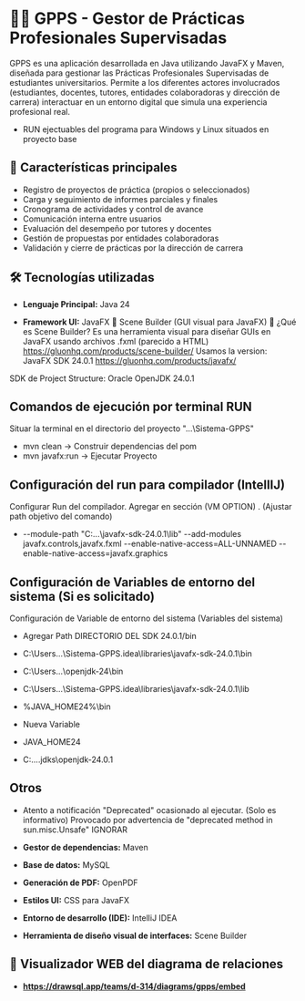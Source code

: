 # 🧑‍🎓 GPPS - Gestor de Prácticas Profesionales Supervisadas

GPPS es una aplicación desarrollada en Java utilizando JavaFX y Maven, diseñada para gestionar las Prácticas Profesionales Supervisadas de estudiantes universitarios. Permite a los diferentes actores involucrados (estudiantes, docentes, tutores, entidades colaboradoras y dirección de carrera) interactuar en un entorno digital que simula una experiencia profesional real.

- RUN ejectuables del programa para Windows y Linux situados en proyecto base

## 🚀 Características principales

- Registro de proyectos de práctica (propios o seleccionados)
- Carga y seguimiento de informes parciales y finales
- Cronograma de actividades y control de avance
- Comunicación interna entre usuarios
- Evaluación del desempeño por tutores y docentes
- Gestión de propuestas por entidades colaboradoras
- Validación y cierre de prácticas por la dirección de carrera

## 🛠 Tecnologías utilizadas

- **Lenguaje Principal:** Java 24
  
- **Framework UI:** JavaFX
    🧰 Scene Builder (GUI visual para JavaFX)
    🔧 ¿Qué es Scene Builder?
    Es una herramienta visual para diseñar GUIs en JavaFX usando archivos .fxml (parecido a HTML)
    https://gluonhq.com/products/scene-builder/
Usamos la version: 
JavaFX SDK 24.0.1
https://gluonhq.com/products/javafx/

SDK de Project Structure: Oracle OpenJDK 24.0.1

## Comandos de ejecución por terminal RUN
Situar la terminal en el directorio del proyecto "...\Sistema-GPPS"

- mvn clean           -> Construir dependencias del pom
- mvn javafx:run      -> Ejecutar Proyecto

## Configuración del run para compilador (IntellIJ)
Configurar Run del compilador. Agregar en sección (VM OPTION) . (Ajustar path objetivo del comando)

- --module-path "C:\...\javafx-sdk-24.0.1\lib"
--add-modules javafx.controls,javafx.fxml
--enable-native-access=ALL-UNNAMED
--enable-native-access=javafx.graphics

## Configuración de Variables de entorno del sistema (Si es solicitado)

Configuración de Variable de entorno del sistema (Variables del sistema)

- Agregar Path DIRECTORIO DEL SDK 24.0.1/bin

- C:\Users\...\Sistema-GPPS\.idea\libraries\javafx-sdk-24.0.1\bin
- C:\Users\...\openjdk-24\bin
- C:\Users\...\Sistema-GPPS\.idea\libraries\javafx-sdk-24.0.1\lib
- %JAVA_HOME24%\bin

- Nueva Variable
- JAVA_HOME24
- C:\...\.jdks\openjdk-24.0.1

## Otros
- Atento a notificación "Deprecated" ocasionado al ejecutar. (Solo es informativo)
Provocado por advertencia de "deprecated method in sun.misc.Unsafe"
IGNORAR

- **Gestor de dependencias:** Maven

- **Base de datos:** MySQL

- **Generación de PDF:** OpenPDF

- **Estilos UI:** CSS para JavaFX
  
- **Entorno de desarrollo (IDE):** IntelliJ IDEA

- **Herramienta de diseño visual de interfaces:** Scene Builder

## 👀 Visualizador WEB del diagrama de relaciones
- **https://drawsql.app/teams/d-314/diagrams/gpps/embed**
